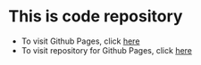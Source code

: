 # This is code repository

- To visit Github Pages, click [here](https://ykkim123.github.io)
- To visit repository for Github Pages, click [here](https://github.com/ykkim123/ykkim123.github.io)
